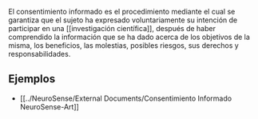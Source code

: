 El consentimiento informado es el procedimiento mediante el cual se garantiza que el sujeto ha expresado voluntariamente su intención de participar en una [[investigación científica]], después de haber comprendido la información que se ha dado acerca de los objetivos de la misma, los beneficios, las molestias, posibles riesgos, sus derechos y responsabilidades.

## Ejemplos

- [[../NeuroSense/External Documents/Consentimiento Informado NeuroSense-Art]]